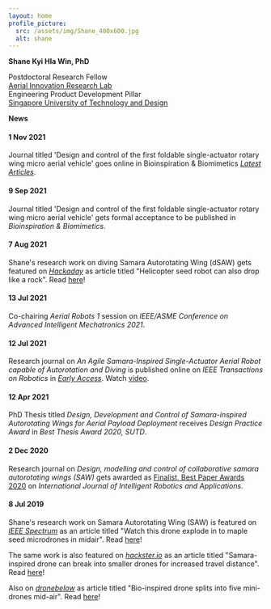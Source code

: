 ```yaml
---
layout: home
profile_picture:
  src: /assets/img/Shane_400x600.jpg
  alt: shane
---
```



**Shane Kyi Hla Win, PhD**  

Postdoctoral Research Fellow<br>
<a href="https://www.youtube.com/channel/UC2vFNGGJxreSk42lAIt6v-w">Aerial Innovation Research Lab</a><br>
Engineering Product Development Pillar<br>
<a href="https://sutd.edu.sg/">Singapore University of Technology and Design</a> 






**News**

#### 1 Nov 2021

Journal titled 'Design and control of the first foldable single-actuator rotary wing micro aerial vehicle' goes online in Bioinspiration & Biomimetics [_Latest Articles_](https://iopscience.iop.org/article/10.1088/1748-3190/ac253a).

#### 9 Sep 2021

Journal titled 'Design and control of the first foldable single-actuator rotary wing micro aerial vehicle' gets formal acceptance to be published in _Bioinspiration & Biomimetics_.

#### 7 Aug 2021

Shane's research work on diving Samara Autorotating Wing (dSAW) gets featured on _[Hackaday](https://hackaday.com)_ as article titled "Helicopter seed robot can also drop like a rock". Read [here](https://hackaday.com/2021/08/07/helicopter-seed-robot-can-also-drop-like-a-rock/)!

#### 13 Jul 2021    

Co-chairing _Aerial Robots 1_ session on _IEEE/ASME Conference on Advanced Intelligent Mechatronics 2021_.

#### 12 Jul 2021

Research journal on _An Agile Samara-Inspired Single-Actuator Aerial Robot capable of Autorotation and Diving_ is published online on _IEEE Transactions on Robotics_ in [_Early Access_](https://ieeexplore.ieee.org/document/9480601). Watch [video](https://youtu.be/h1UJhhoAxVw).

#### 12 Apr 2021

PhD Thesis titled _Design, Development and Control of Samara-inspired Autorotating Wings for Aerial Payload Deployment_ receives _Design Practice Award_ in _Best Thesis Award 2020, SUTD_.

#### 2 Dec 2020

Research journal on _Design, modelling and control of collaborative samara autorotating wings (SAW)_ gets awarded as [Finalist, Best Paper Awards 2020](https://www.springer.com/journal/41315/updates/18638712) on _International Journal of Intelligent Robotics and Applications_.

#### 8 Jul 2019

Shane's research work on Samara Autorotating Wing (SAW) is featured on _[IEEE Spectrum](https://spectrum.ieee.org)_ as an article titled "Watch this drone explode in to maple seed microdrones in midair". Read [here](https://spectrum.ieee.org/watch-this-drone-explode-into-maple-seed-microdrones-in-midair)!

The same work is also featured on _[hackster.io](https://www.hackster.io)_ as an article titled "Samara-inspired drone can break into smaller drones for increased travel distance". Read [here](https://www.hackster.io/news/samara-inspired-drone-can-break-into-smaller-drones-for-increased-travel-distance-4967c9f17ade)!

Also on _[dronebelow](https://dronebelow.com)_ as article titled "Bio-inspired drone splits into five mini-drones mid-air". Read [here](https://dronebelow.com/2019/07/16/bio-inspired-drone-splits-into-five-mini-drones-mid-air/)!
<!--stackedit_data:
eyJoaXN0b3J5IjpbOTMzMzI0Njg5LDM4NDMzODUxMF19
-->

